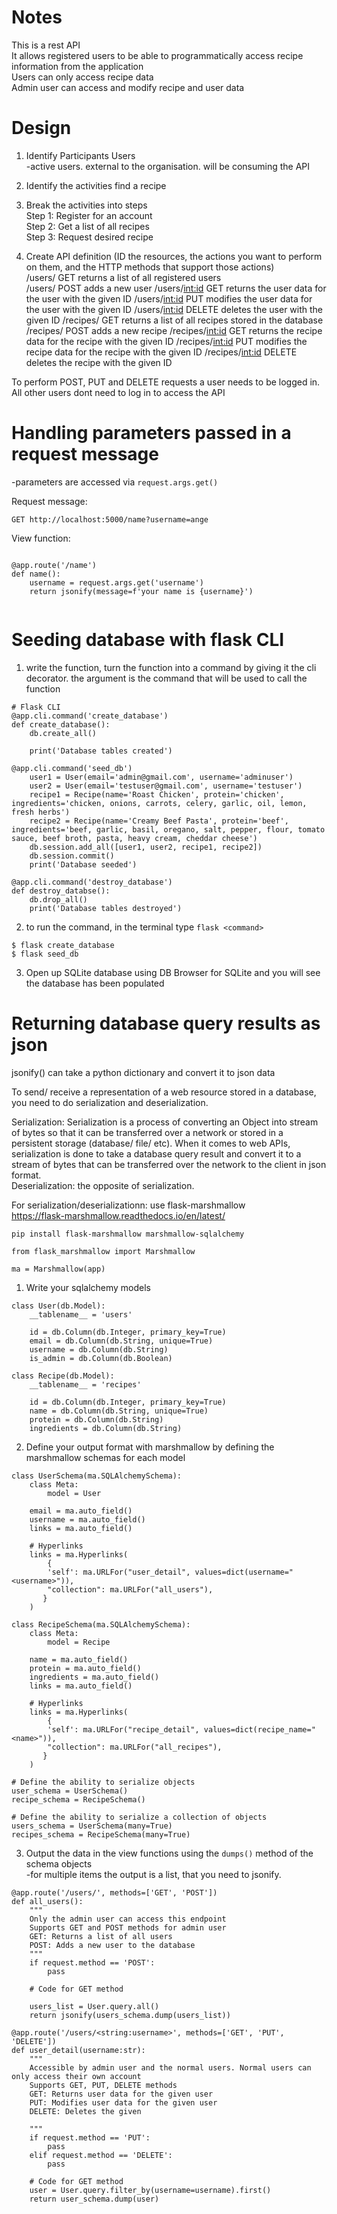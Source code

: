 # Notes


This is a rest API  
It allows registered users to be able to programmatically access recipe information from the application   
Users can only access recipe data   
Admin user can access and modify recipe and user data   



# Design

1. Identify Participants
Users   
-active users. external to the organisation. will be consuming the API

2. Identify the activities
find a recipe  

3. Break the activities into steps   
Step 1: Register for an account   
Step 2: Get a list of all recipes   
Step 3: Request desired recipe   

4. Create API definition (ID the resources, the actions you want to perform on them, and the HTTP methods that support those actions)  
/users/                     GET     returns a list of all registered users   
/users/                     POST    adds a new user 
/users/<int:id>             GET     returns the user data for the user with the given ID
/users/<int:id>             PUT     modifies the user data for the user with the given ID
/users/<int:id>             DELETE  deletes the user with the given ID
/recipes/                   GET     returns a list of all recipes stored in the database
/recipes/                   POST    adds a new recipe
/recipes/<int:id>           GET     returns the recipe data for the recipe with the given ID
/recipes/<int:id>           PUT     modifies the recipe data for the recipe with the given ID
/recipes/<int:id>           DELETE  deletes the recipe with the given ID


To perform POST, PUT and DELETE requests a user needs to be logged in.  
All other users dont need to log in to access the API  





# Handling parameters passed in a request message

-parameters are accessed via `request.args.get()`  

Request message:   
```
GET http://localhost:5000/name?username=ange
```

View function:
```

@app.route('/name')
def name():
    username = request.args.get('username')
    return jsonify(message=f'your name is {username}')


```


# Seeding database with flask CLI
1. write the function, turn the function into a command by giving it the cli decorator. the argument is the command that will be used to call the function   
```
# Flask CLI 
@app.cli.command('create_database')
def create_database():
    db.create_all()

    print('Database tables created')

@app.cli.command('seed_db')
    user1 = User(email='admin@gmail.com', username='adminuser')
    user2 = User(email='testuser@gmail.com', username='testuser')
    recipe1 = Recipe(name='Roast Chicken', protein='chicken', ingredients='chicken, onions, carrots, celery, garlic, oil, lemon, fresh herbs')
    recipe2 = Recipe(name='Creamy Beef Pasta', protein='beef', ingredients='beef, garlic, basil, oregano, salt, pepper, flour, tomato sauce, beef broth, pasta, heavy cream, cheddar cheese')
    db.session.add_all([user1, user2, recipe1, recipe2])
    db.session.commit()
    print('Database seeded')

@app.cli.command('destroy_database')
def destroy_databse():
    db.drop_all()
    print('Database tables destroyed')
```
2. to run the command, in the terminal type `flask <command>` 
```
$ flask create_database
$ flask seed_db
```

3. Open up SQLite database using DB Browser for SQLite and you will see the database has been populated   


# Returning database query results as json

jsonify() can take a python dictionary and convert it to json data   

To send/ receive a representation of a web resource stored in a database, you need to do serialization and deserialization.   

Serialization: Serialization is a process of converting an Object into stream of bytes so that it can be transferred over a network or stored in a persistent storage (database/ file/ etc). When it comes to web APIs, serialization is done to take a database query result and convert it to a stream of bytes that can be transferred over the network to the client in json format.    
Deserialization: the opposite of serialization.   

For serialization/deserializationn: use flask-marshmallow   
https://flask-marshmallow.readthedocs.io/en/latest/   

```
pip install flask-marshmallow marshmallow-sqlalchemy

from flask_marshmallow import Marshmallow

ma = Marshmallow(app)

```

1. Write your sqlalchemy models  
```
class User(db.Model):
    __tablename__ = 'users'

    id = db.Column(db.Integer, primary_key=True)
    email = db.Column(db.String, unique=True)
    username = db.Column(db.String)
    is_admin = db.Column(db.Boolean)

class Recipe(db.Model):
    __tablename__ = 'recipes'

    id = db.Column(db.Integer, primary_key=True)
    name = db.Column(db.String, unique=True)
    protein = db.Column(db.String)
    ingredients = db.Column(db.String)
```

2. Define your output format with marshmallow by defining the marshmallow schemas for each model
```
class UserSchema(ma.SQLAlchemySchema):
    class Meta:
        model = User

    email = ma.auto_field()
    username = ma.auto_field()
    links = ma.auto_field()

    # Hyperlinks
    links = ma.Hyperlinks(
        {
        'self': ma.URLFor("user_detail", values=dict(username="<username>")),
        "collection": ma.URLFor("all_users"),
       }
    )

class RecipeSchema(ma.SQLAlchemySchema):
    class Meta:
        model = Recipe

    name = ma.auto_field()
    protein = ma.auto_field()
    ingredients = ma.auto_field()
    links = ma.auto_field()

    # Hyperlinks
    links = ma.Hyperlinks(
        {
        'self': ma.URLFor("recipe_detail", values=dict(recipe_name="<name>")),
        "collection": ma.URLFor("all_recipes"),
       }
    )

# Define the ability to serialize objects
user_schema = UserSchema()
recipe_schema = RecipeSchema()

# Define the ability to serialize a collection of objects
users_schema = UserSchema(many=True)
recipes_schema = RecipeSchema(many=True)

```
3. Output the data in the view functions using the `dumps()` method of the schema objects  
-for multiple items the output is a list, that you need to jsonify.  
```
@app.route('/users/', methods=['GET', 'POST'])
def all_users():
    """
    Only the admin user can access this endpoint
    Supports GET and POST methods for admin user 
    GET: Returns a list of all users
    POST: Adds a new user to the database
    """
    if request.method == 'POST':
        pass
    
    # Code for GET method

    users_list = User.query.all()
    return jsonify(users_schema.dump(users_list))

@app.route('/users/<string:username>', methods=['GET', 'PUT', 'DELETE'])
def user_detail(username:str):
    """
    Accessible by admin user and the normal users. Normal users can only access their own account
    Supports GET, PUT, DELETE methods
    GET: Returns user data for the given user
    PUT: Modifies user data for the given user
    DELETE: Deletes the given 

    """
    if request.method == 'PUT':
        pass
    elif request.method == 'DELETE':
        pass
    
    # Code for GET method
    user = User.query.filter_by(username=username).first()
    return user_schema.dump(user)

```

